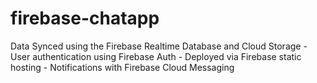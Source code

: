 # firebase-chatapp

Data Synced using the Firebase Realtime Database and Cloud Storage - User authentication using Firebase Auth - Deployed via Firebase static hosting - Notifications with Firebase Cloud Messaging
